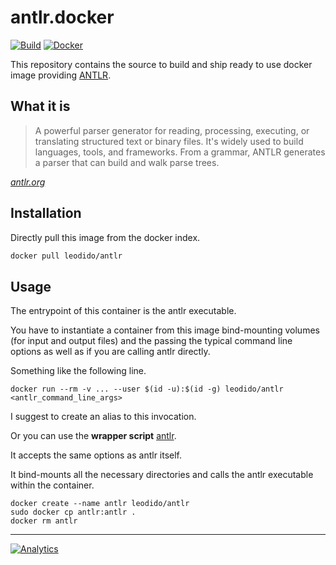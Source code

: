 antlr.docker
============

[![Build](https://img.shields.io/travis/leodido/antlr.docker/master.svg?style=for-the-badge)](https://travis-ci.org/leodido/antlr.docker) [![Docker](https://img.shields.io/badge/docker-ready-blue.svg?style=for-the-badge)](https://registry.hub.docker.com/u/leodido/antlr)


This repository contains the source to build and ship ready to use docker image providing [ANTLR](http://www.antlr.org).

What it is
----------

> A powerful parser generator for reading, processing, executing, or translating structured text or binary files. It's widely used to build languages, tools, and frameworks. From a grammar, ANTLR generates a parser that can build and walk parse trees.

_[antlr.org](http://www.antlr.org)_

Installation
------------

Directly pull this image from the docker index.

```bash
docker pull leodido/antlr
```

Usage
-----

The entrypoint of this container is the antlr executable.

You have to instantiate a container from this image bind-mounting volumes (for input and output files) and the passing the typical command line options as well as if you are calling antlr directly.

Something like the following line.

```
docker run --rm -v ... --user $(id -u):$(id -g) leodido/antlr <antlr_command_line_args>
```

I suggest to create an alias to this invocation.

Or you can use the **wrapper script** [antlr](/antlr).

It accepts the same options as antlr itself.

It bind-mounts all the necessary directories and calls the antlr executable within the container.

```
docker create --name antlr leodido/antlr
sudo docker cp antlr:antlr .
docker rm antlr
```

---

[![Analytics](https://ga-beacon.appspot.com/UA-49657176-1/antlr.docker?flat)](https://github.com/igrigorik/ga-beacon)